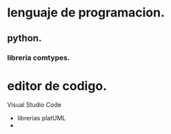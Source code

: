 # lenguaje de programacion.

## python.

### libreria comtypes.


# editor de codigo.

Visual Studio Code

+ librerias platUML
+ 